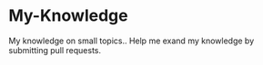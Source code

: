 # My-Knowledge
My knowledge on small topics.. Help me exand my knowledge by submitting pull requests.
